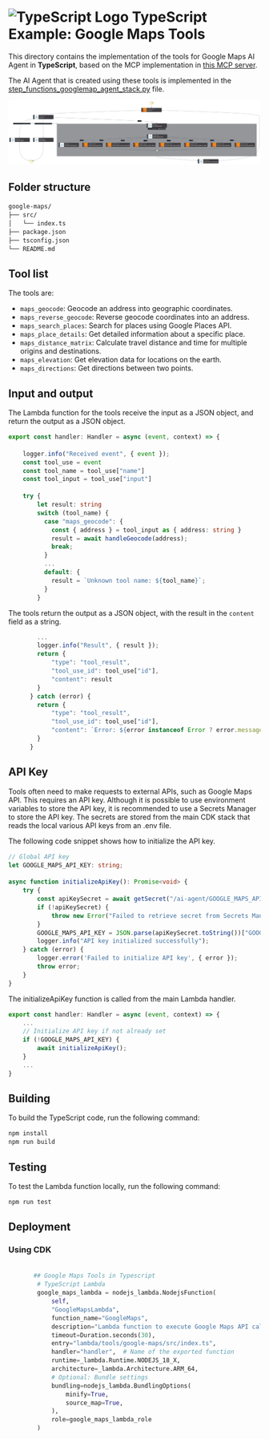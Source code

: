 # ![TypeScript Logo](https://cdn.simpleicons.org/typescript?size=48) TypeScript Example: Google Maps Tools

This directory contains the implementation of the tools for Google Maps AI Agent in **TypeScript**, based on the MCP implementation in [this MCP server](https://github.com/modelcontextprotocol/servers/tree/main/src/google-maps).

The AI Agent that is created using these tools is implemented in the [step_functions_googlemap_agent_stack.py](../../../step_functions_sql_agent/step_functions_googlemap_agent_stack.py) file.

![Google Maps Agent Step Functions](../../../images/GoogleMaps-agent-step-functions.svg)

## Folder structure

```txt
google-maps/
├── src/
│   └── index.ts
├── package.json
├── tsconfig.json
└── README.md
```

## Tool list

The tools are:

* `maps_geocode`: Geocode an address into geographic coordinates.
* `maps_reverse_geocode`: Reverse geocode coordinates into an address.
* `maps_search_places`: Search for places using Google Places API.
* `maps_place_details`: Get detailed information about a specific place.
* `maps_distance_matrix`: Calculate travel distance and time for multiple origins and destinations.
* `maps_elevation`: Get elevation data for locations on the earth.
* `maps_directions`: Get directions between two points.

## Input and output

The Lambda function for the tools receive the input as a JSON object, and return the output as a JSON object.

```typescript
export const handler: Handler = async (event, context) => {

    logger.info("Received event", { event });
    const tool_use = event
    const tool_name = tool_use["name"]
    const tool_input = tool_use["input"]

    try {
        let result: string
        switch (tool_name) {
          case "maps_geocode": {
            const { address } = tool_input as { address: string }
            result = await handleGeocode(address);
            break;
          }
          ...
          default: {
            result = `Unknown tool name: ${tool_name}`;
          }
        }
```

The tools return the output as a JSON object, with the result in the `content` field as a string.

```typescript
        ...
        logger.info("Result", { result });
        return {
            "type": "tool_result",
            "tool_use_id": tool_use["id"],
            "content": result
        }
      } catch (error) {
        return {
            "type": "tool_result",
            "tool_use_id": tool_use["id"],
            "content": `Error: ${error instanceof Error ? error.message : String(error)}`
        }
      }
```

## API Key

Tools often need to make requests to external APIs, such as Google Maps API. This requires an API key. Although it is possible to use environment variables to store the API key, it is recommended to use a Secrets Manager to store the API key. The secrets are stored from the main CDK stack that reads the local various API keys from an .env file.

The following code snippet shows how to initialize the API key.

```typescript
// Global API key
let GOOGLE_MAPS_API_KEY: string;

async function initializeApiKey(): Promise<void> {
    try {
        const apiKeySecret = await getSecret("/ai-agent/GOOGLE_MAPS_API_KEY");
        if (!apiKeySecret) {
            throw new Error("Failed to retrieve secret from Secrets Manager");
        }
        GOOGLE_MAPS_API_KEY = JSON.parse(apiKeySecret.toString())["GOOGLE_MAPS_API_KEY"];
        logger.info("API key initialized successfully");
    } catch (error) {
        logger.error('Failed to initialize API key', { error });
        throw error;
    }
}
```

The initializeApiKey function is called from the main Lambda handler.

```typescript
export const handler: Handler = async (event, context) => {
    ...
    // Initialize API key if not already set
    if (!GOOGLE_MAPS_API_KEY) {
        await initializeApiKey();
    }
    ...
}
```

## Building

To build the TypeScript code, run the following command:

```bash
npm install
npm run build
```

## Testing

To test the Lambda function locally, run the following command:

```bash
npm run test
```

## Deployment

### Using CDK

```python

       ## Google Maps Tools in Typescript
        # TypeScript Lambda
        google_maps_lambda = nodejs_lambda.NodejsFunction(
            self, 
            "GoogleMapsLambda",
            function_name="GoogleMaps",
            description="Lambda function to execute Google Maps API calls.",
            timeout=Duration.seconds(30),
            entry="lambda/tools/google-maps/src/index.ts", 
            handler="handler",  # Name of the exported function
            runtime=_lambda.Runtime.NODEJS_18_X,
            architecture=_lambda.Architecture.ARM_64,
            # Optional: Bundle settings
            bundling=nodejs_lambda.BundlingOptions(
                minify=True,
                source_map=True,
            ),
            role=google_maps_lambda_role
        )
```
